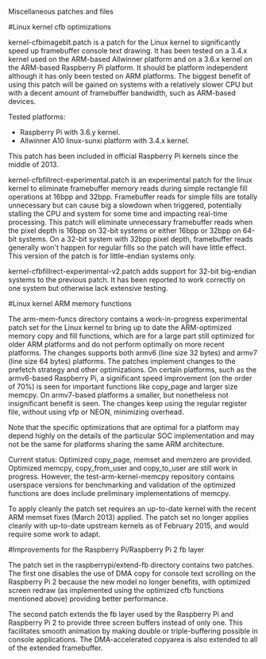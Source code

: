 Miscellaneous patches and files

#Linux kernel cfb optimizations

kernel-cfbimageblt.patch is a patch for the Linux kernel to significantly
speed up framebuffer console text drawing. It has been tested on a 3.4.x
kernel used on the ARM-based Allwinner platform and on a 3.6.x kernel on
the ARM-based Raspberry Pi platform. It should be platform independent
although it has only been tested on ARM platforms. The biggest benefit of
using this patch will be gained on systems with a relatively slower CPU but
with a decent amount of framebuffer bandwidth, such as ARM-based devices.

Tested platforms:

- Raspberry Pi with 3.6.y kernel.
- Allwinner A10 linux-sunxi platform with 3.4.x kernel.

This patch has been included in official Raspberry Pi kernels since the
middle of 2013.

kernel-cfbfillrect-experimental.patch is an experimental patch for the
linux kernel to eliminate framebuffer memory reads during simple rectangle
fill operations at 16bpp and 32bpp. Framebuffer reads for simple fills
are totally unnecessary but can cause big a slowdown when triggered,
potentially stalling the CPU and system for some time and impacting
real-time processing. This patch will eliminate unnecessary framebuffer
reads when the pixel depth is 16bpp on 32-bit systems or either 16bpp or
32bpp on 64-bit systems. On a 32-bit system with 32bpp pixel depth,
framebuffer reads generally won't happen for regular fills so the patch
will have little effect. This version of the patch is for little-endian
systems only.

kernel-cfbfillrect-experimental-v2.patch adds support for 32-bit
big-endian systems to the previous patch. It has been reported to work
correctly on one system but otherwise lack extensive testing.

#Linux kernel ARM memory functions

The arm-mem-funcs directory contains a work-in-progress experimental
patch set for the Linux kernel to bring up to date the ARM-optimized
memory copy and fill functions, which are for a large part still
optimized for older ARM platforms and do not perform optimally on more
recent platforms. The changes supports both armv6 (line size 32 bytes)
and armv7 (line size 64 bytes) platforms. The patches implement changes
to the prefetch strategy and other optimizations. On certain platforms,
such as the  armv6-based Raspberry Pi, a significant speed improvement
(on the order of 70%) is seen for important functions like copy_page and
larger size memcpy. On armv7-based platforms a smaller, but nonetheless
not insignificant benefit is seen. The changes keep using the regular
register file, without using vfp or NEON, minimizing overhead.

Note that the specific optimizations that are optimal for a platform
may depend highly on the details of the particular SOC implementation
and may not be the same for platforms sharing the same ARM architecture.

Current status: Optimized copy_page, memset and memzero are provided.
Optimized memcpy, copy_from_user and copy_to_user are still work in
progress. However, the test-arm-kernel-memcpy repository contains
userspace versions for benchmarking and validation of the optimized
functions are does include preliminary implementations of memcpy.

To apply cleanly the patch set requires an up-to-date kernel with the
recent ARM memset fixes (March 2013) applied. The patch set no longer
applies cleanly with up-to-date upstream kernels as of February 2015,
and would require some work to adapt.

#Improvements for the Raspberry Pi/Raspberry Pi 2 fb layer

The patch set in the raspberrypi/extend-fb directory contains two
patches. The first one disables the use of DMA copy for console
text scrolling on the Raspberry Pi 2 because the new model no longer
benefits, with optimized screen redraw (as implemented using the
optimized cfb functions mentioned above) providing better performance.

The second patch extends the fb layer used by the Raspberry Pi and
Raspberry Pi 2 to provide three screen buffers instead of only one.
This facilitates smooth animation by making double or triple-buffering
possible in console applications. The DMA-accelerated copyarea is also
extended to all of the extended framebuffer.

